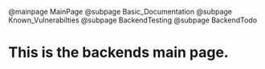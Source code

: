@mainpage MainPage
@subpage Basic_Documentation
@subpage Known_Vulnerabilties
@subpage BackendTesting
@subpage BackendTodo


# This is the backends main page.